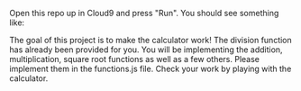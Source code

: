 Open this repo up in Cloud9 and press "Run". You should see something
like:



The goal of this project is to make the calculator work! The division
function has already been provided for you. You will be implementing the
addition, multiplication, square root functions as well as a few others.
Please implement them in the functions.js file. Check your work by
playing with the calculator.


